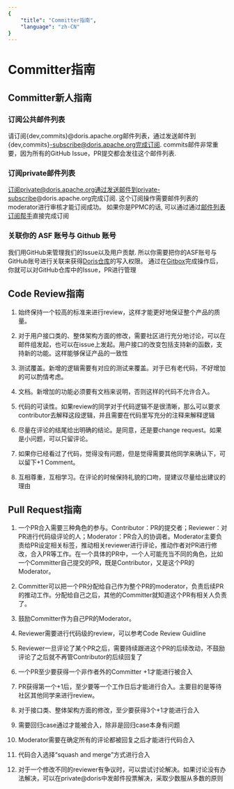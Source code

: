 ```yaml
---
{
    "title": "Committer指南",
    "language": "zh-CN"
}
---
```


<!-- 
Licensed to the Apache Software Foundation (ASF) under one
or more contributor license agreements.  See the NOTICE file
distributed with this work for additional information
regarding copyright ownership.  The ASF licenses this file
to you under the Apache License, Version 2.0 (the
"License"); you may not use this file except in compliance
with the License.  You may obtain a copy of the License at

  http://www.apache.org/licenses/LICENSE-2.0

Unless required by applicable law or agreed to in writing,
software distributed under the License is distributed on an
"AS IS" BASIS, WITHOUT WARRANTIES OR CONDITIONS OF ANY
KIND, either express or implied.  See the License for the
specific language governing permissions and limitations
under the License.
-->

# Committer指南

## Committer新人指南

### 订阅公共邮件列表

请订阅{dev,commits}@doris.apache.org邮件列表，通过发送邮件到{dev,commits}-subscribe@doris.apache.org完成订阅.
commits邮件非常重要，因为所有的GitHub Issue，PR提交都会发往这个邮件列表.

### 订阅private邮件列表

订阅private@doris.apache.org通过发送邮件到private-subscribe@doris.apache.org完成订阅.
这个订阅操作需要邮件列表的moderator进行审核才能订阅成功。
如果你是PPMC的话, 可以通过通过[邮件列表订阅帮手](https://whimsy.apache.org/committers/subscribe)直接完成订阅 

### 关联你的 ASF 账号与 Github 账号

我们用GitHub来管理我们的Issue以及用户贡献.
所以你需要把你的ASF账号与GitHub账号进行关联来获得[Doris仓库](https://github.com/apache/incubator-doris)的写入权限。
通过在[Gitbox](https://gitbox.apache.org/setup/)完成操作后，你就可以对GitHub仓库中的Issue，PR进行管理

## Code Review指南

1. 始终保持一个较高的标准来进行review，这样才能更好地保证整个产品的质量。

2. 对于用户接口类的、整体架构方面的修改，需要社区进行充分地讨论，可以在邮件组发起，也可以在issue上发起。用户接口的改变包括支持新的函数，支持新的功能。这样能够保证产品的一致性

3. 测试覆盖。新增的逻辑需要有对应的测试来覆盖。对于已有老代码，不好增加的可以酌情考虑。

4. 文档。新增加的功能必须要有文档来说明，否则这样的代码不允许合入。

5. 代码的可读性。如果review的同学对于代码逻辑不是很清晰，那么可以要求contributor去解释这段逻辑，并且需要在代码里写充分的注释来解释逻辑

6. 尽量在评论的结尾给出明确的结论。是同意，还是要change request。如果是小问题，可以只留评论。

7. 如果你已经看过了代码，觉得没有问题，但是觉得需要其他同学来确认下，可以留下+1 Comment。

8. 互相尊重，互相学习。在评论的时候保持礼貌的口吻，提建议尽量给出建议的理由

## Pull Request指南

1. 一个PR合入需要三种角色的参与。Contributor：PR的提交者；Reviewer：对PR进行代码级评论的人；Moderator：PR合入的协调者。Moderator主要负责给PR设定相关标签，推动相关reviewer进行评论，推动作者对PR进行修改，合入PR等工作。在一个具体的PR中，一个人可能充当不同的角色，比如一个Committer自己提交的PR，既是Contributor，又是这个PR的Moderator。

2. Committer可以把一个PR分配给自己作为整个PR的moderator，负责后续PR的推动工作。分配给自己之后，其他的Committer就知道这个PR有相关人负责了。

3. 鼓励Committer作为自己PR的Moderator。

4. Reviewer需要进行代码级的review，可以参考Code Review Guidline

5. Reviewer一旦评论了某个PR之后，需要持续跟进这个PR的后续改动，不鼓励评论了之后就不再管Contributor的后续回复了

6. 一个PR至少要获得一个非作者外的Committer +1才能进行被合入

7. PR获得第一个+1后，至少要等一个工作日后才能进行合入。主要目的是等待社区其他同学来进行review。

8. 对于接口类、整体架构方面的修改，至少要获得3个+1才能进行合入

9. 需要回归case通过才能被合入，除非是回归case本身有问题

10. Moderator需要在确定所有的评论都被回复之后才能进行代码合入

11. 代码合入选择“squash and merge”方式进行合入

12. 对于一个修改不同的reviewer有争议时，可以尝试讨论解决。如果讨论没有办法解决，可以在private@doris中发邮件投票解决，采取少数服从多数的原则

